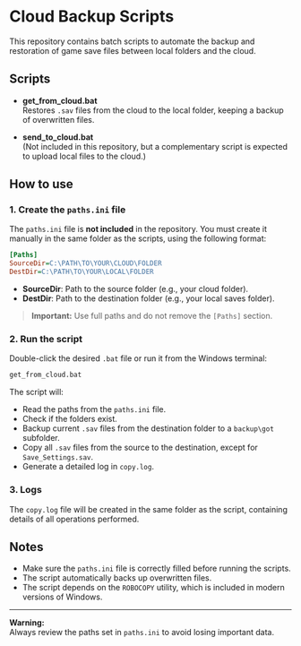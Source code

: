 # Cloud Backup Scripts

This repository contains batch scripts to automate the backup and restoration of game save files between local folders and the cloud.

## Scripts

- **get_from_cloud.bat**  
  Restores `.sav` files from the cloud to the local folder, keeping a backup of overwritten files.

- **send_to_cloud.bat**  
  (Not included in this repository, but a complementary script is expected to upload local files to the cloud.)

## How to use

### 1. Create the `paths.ini` file

The `paths.ini` file is **not included** in the repository. You must create it manually in the same folder as the scripts, using the following format:

```ini
[Paths]
SourceDir=C:\PATH\TO\YOUR\CLOUD\FOLDER
DestDir=C:\PATH\TO\YOUR\LOCAL\FOLDER
```

- **SourceDir**: Path to the source folder (e.g., your cloud folder).
- **DestDir**: Path to the destination folder (e.g., your local saves folder).

> **Important:** Use full paths and do not remove the `[Paths]` section.

### 2. Run the script

Double-click the desired `.bat` file or run it from the Windows terminal:

```cmd
get_from_cloud.bat
```

The script will:
- Read the paths from the `paths.ini` file.
- Check if the folders exist.
- Backup current `.sav` files from the destination folder to a `backup\got` subfolder.
- Copy all `.sav` files from the source to the destination, except for `Save_Settings.sav`.
- Generate a detailed log in `copy.log`.

### 3. Logs

The `copy.log` file will be created in the same folder as the script, containing details of all operations performed.

## Notes

- Make sure the `paths.ini` file is correctly filled before running the scripts.
- The script automatically backs up overwritten files.
- The script depends on the `ROBOCOPY` utility, which is included in modern versions of Windows.

---

**Warning:**  
Always review the paths set in `paths.ini` to avoid losing important data.